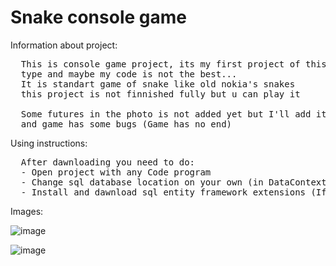 # Snake console game
Information about project:
<pre>
  This is console game project, its my first project of this
  type and maybe my code is not the best...
  It is standart game of snake like old nokia's snakes
  this project is not finnished fully but u can play it
  
  Some futures in the photo is not added yet but I'll add it while
  and game has some bugs (Game has no end)
</pre>

Using instructions:
<pre>
  After dawnloading you need to do:
  - Open project with any Code program
  - Change sql database location on your own (in DataContext SqlConfiguring method)
  - Install and dawnload sql entity framework extensions (If don't includes already)
</pre>

Images:

![image](https://github.com/user-attachments/assets/0ce590f0-be1b-404c-bc97-6f5d40379a97)

![image](https://github.com/user-attachments/assets/fc86022d-57ee-47a3-b1a4-b7b2aaacdf6b)





